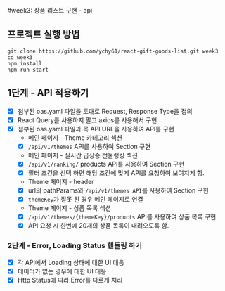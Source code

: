 #week3: 상품 리스트 구현 - api

## 프로젝트 실행 방법
```
git clone https://github.com/ychy61/react-gift-goods-list.git week3
cd week3
npm install
npm run start
```

## 1단계 - API 적용하기

- [X] 첨부된 oas.yaml 파일을 토대로 Request, Response Type을 정의
- [X] React Query를 사용하지 말고 axios를 사용해서 구현
- [X] 첨부된 oas.yaml 파일과 목 API URL을 사용하여 API를 구현
   - 메인 페이지 - Theme 카테고리 섹션
    - [X] `/api/v1/themes` API를 사용하여 Section 구현
    - 메인 페이지 - 실시간 급상승 선물랭킹 섹션
    - [X] `/api/v1/ranking/` products API를 사용하여 Section 구현
    - [X] 필터 조건을 선택 하면 해당 조건에 맞게 API를 요청하여 보여지게 함.
    - Theme 페이지 - header
    - [X] url의 pathParams와 `/api/v1/themes API`를 사용하여 Section 구현
    - [X] `themeKey`가 잘못 된 경우 메인 페이지로 연결
    - Theme 페이지 - 상품 목록 섹션
    - [X] `/api/v1/themes/{themeKey}/products` API를 사용하여 상품 목록 구현
    - [X] API 요청 시 한번에 20개의 상품 목록이 내려오도록 함.

### 2단계 - Error, Loading Status 핸들링 하기

- [X] 각 API에서 Loading 상태에 대한 UI 대응
- [X] 데이터가 없는 경우에 대한 UI 대응
- [X] Http Status에 따라 Error를 다르게 처리